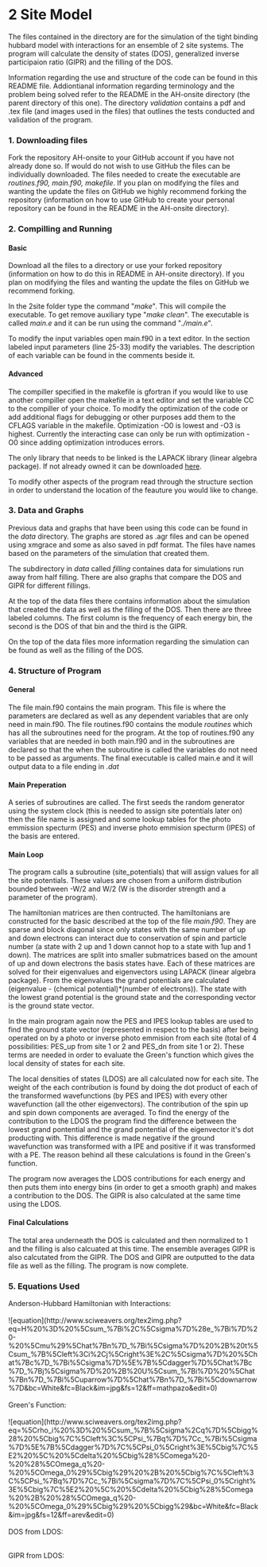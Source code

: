 <html>
<h1>2 Site Model</h1>
<p> The files contained in the directory are for the simulation of the tight binding hubbard model with interactions for an ensemble of 2 site systems. The program will calculate the density of states (DOS), generalized inverse participaion ratio (GIPR) and the filling of the DOS.</p> 
<p>Information regarding the use and structure of the code can be found in this README file. Addiontianal information regarding terminology and the problem being solved refer to the README in the AH-onsite directory (the parent directory of this one). The directory <em>validation</em> contains a pdf and .tex file (and images used in the files) that outlines the tests conducted and validation of the program.</p>
<h3>1. Downloading files</h3>
<p>Fork the repository AH-onsite to your GitHub account if you have not already done so. If would do not wish to use GitHub the files can be individually downloaded. The files needed to create the executable are <em>routines.f90, main.f90, makefile</em>. If you plan on modifying the files and wanting the update the files on GitHub we highly recommend forking the repository (information on how to use GitHub to create your personal repository can be found in the README in the AH-onsite directory). </p>
<h3>2. Compilling and Running</h3>
<h4>Basic</h4>
<p>Download all the files to a directory or use your forked repository (information on how to do this in README in AH-onsite directory). If you plan on modifying the files and wanting the update the files on GitHub we recommend forking. </p>
<p>In the 2site folder type the command "<em>make</em>". This will compile the executable. To get remove auxiliary type "<em>make clean</em>". The executable is called <em>main.e</em> and it can be run using the command "<em>./main.e</em>". </p>
<p>To modify the input variables open main.f90 in a text editor. In the section labeled input parameters (line 25-33) modify the variables. The description of each variable can be found in the comments beside it.
<h4>Advanced</h4>
<p>The compiller specified in the makefile is gfortran if you would like to use another compiller open the makefile in a text editor and set the variable CC to the compiller of your choice. To modify the optimization of the code or add additional flags for debugging or other purposes add them to the CFLAGS variable in the makefile. Optimization -O0 is lowest and -O3 is highest. Currently the interacting case can only be run with optimization -O0 since adding optimization introduces errors.</p>
<p>The only library that needs to be linked is the LAPACK library (linear algebra package). If not already owned it can be downloaded <a href="http://www.netlib.org/lapack/#_lapack_version_3_5_0" target="_blank">here</a>.</p>
<p> To modify other aspects of the program read through the structure section in order to understand the location of the feauture you would like to change. </p>
<h3>3. Data and Graphs</h3>
Previous data and graphs that have been using this code can be found in the <em>data</em> directory. The graphs are stored as .agr files and can be opened using xmgrace and some as also saved in pdf format. The files have names based on the parameters of the simulation that created them. </p> 
<p>The subdirectory in <em>data</em> called <em>filling</em> containes data for simulations run away from half filling. There are also graphs that compare the DOS and GIPR for different fillings.</p>
<p>At the top of the data files there contains information about the simulation that created the data as well as the filling of the DOS. Then there are three labeled columns. The first column is the frequency of each energy bin, the second is the DOS of that bin and the third is the GIPR.</p>
<p>On the top of the data files more information regarding the simulation can be found as well as the filling of the DOS.</p>
<h3>4. Structure of Program</h3>
<h4>General</h4>
The file main.f90 contains the main program. This file is where the parameters are declared as well as any dependent variables that are only need in main.f90. The file routines.f90 contains the module <em>routines</em> which has all the subroutines need for the program. At the top of routines.f90 any variables that are needed in both main.f90 and in the subroutines are declared so that the when the subroutine is called the variables do not need to be passed as arguments. The final executable is called main.e and it will output data to a file ending in <em>.dat</em></p>
<h4>Main Preperation</h4>
<p>A series of subroutines are called. The first seeds the random generator using the system clock (this is needed to assign site potentials later on) then the file name is assigned and some lookup tables for the photo emmission specturm (PES) and inverse photo emmision specturm (IPES) of the basis are entered.</p>
<h4>Main Loop</h4>
<p>The program calls a subroutine (site_potentials) that will assign values for all the site potentials. These values are chosen from a uniform distribution bounded between -W/2 and W/2 (W is the disorder strength and a parameter of the program). </p>
<p>The hamiltonian matrices are then contructed. The hamiltonians are constructed for the basic described at the top of the file <em>main.f90</em>. They are sparse and block diagonal since only states with the same number of up and down electrons can interact due to conservation of spin and particle number (a state with 2 up and 1 down cannot hop to a state with 1up and 1 down). The matrices are split into smaller submatrices based on the amount of up and down electrons the basis states have. Each of these matrices are solved for their eigenvalues and eigenvectors using LAPACK (linear algebra package). From the eigenvalues the grand potentials are calculated (eigenvalue - (chemical potential)*(number of electrons)). The state with the lowest grand potential is the ground state and the corresponding vector is the ground state vector. </p>
<p> In the main program again now the PES and IPES lookup tables are used to find the ground state vector (represented in respect to the basis) after being operated on by a photo or inverse photo emmision from each site (total of 4 possibilities: PES_up from site 1 or 2 and PES_dn from site 1 or 2). These terms are needed in order to evaluate the Green's function which gives the local density of states for each site.</p>
<p>The local densities of states (LDOS) are all calculated now for each site. The weight of the each contribution is found by doing the dot product of each of the transformed wavefunctions (by PES and IPES) with every other wavefunction (all the other eigenvectors). The contribution of the spin up and spin down components are averaged. To find the energy of the contribution to the LDOS the program find the difference between the lowest grand pontential and the grand pontential of the eigenvector it's dot producting with. This difference is made negative if the ground wavefunction was transformed with a IPE and positive if it was transformed with a PE. The reason behind all these calculations is found in the Green's function.</p>
<p> The program now averages the LDOS contributions for each energy and then puts them into energy bins (in order to get a smooth graph) and makes a contribution to the DOS. The GIPR is also calculated at the same time using the LDOS.</p>
<h4>Final Calculations</h4>
<p>The total area underneath the DOS is calculated and then normalized to 1 and the filling is also calcuated at this time. The ensemble averages GIPR is also calcutated from the GIPR. The DOS and GIPR are outputted to the data file as well as the filling. The program is now complete.</p>
<h3>5. Equations Used</h3>
Anderson-Hubbard Hamiltonian with Interactions: <br>
<br>
![equation](http://www.sciweavers.org/tex2img.php?eq=H%20%3D%20%5Csum_%7Bi%2C%5Csigma%7D%28e_%7Bi%7D%20-%20%5Cmu%29%5Chat%7Bn%7D_%7Bi%5Csigma%7D%20%2B%20t%5Csum_%7B%5Cleft%3Ci%2Cj%5Cright%3E%2C%5Csigma%7D%20%5Chat%7Bc%7D_%7Bi%5Csigma%7D%5E%7B%5Cdagger%7D%5Chat%7Bc%7D_%7Bj%5Csigma%7D%20%2B%20U%5Csum_%7Bi%7D%20%5Chat%7Bn%7D_%7Bi%5Cuparrow%7D%5Chat%7Bn%7D_%7Bi%5Cdownarrow%7D&bc=White&fc=Black&im=jpg&fs=12&ff=mathpazo&edit=0) <br>
<br>
Green's Function: <br>
<br>
![equation](http://www.sciweavers.org/tex2img.php?eq=%5Crho_i%20%3D%20%5Csum_%7B%5Csigma%2Cq%7D%5Cbigg%28%20%5Cbig%7C%5Cleft%3C%5CPsi_%7Bq%7D%7Cc_%7Bi%5Csigma%7D%5E%7B%5Cdagger%7D%7C%5CPsi_0%5Cright%3E%5Cbig%7C%5E2%20%5C%20%5Cdelta%20%5Cbig%28%5Comega%20-%20%28%5COmega_q%20-%20%5COmega_0%29%5Cbig%29%20%2B%20%5Cbig%7C%5Cleft%3C%5CPsi_%7Bq%7D%7Cc_%7Bi%5Csigma%7D%7C%5CPsi_0%5Cright%3E%5Cbig%7C%5E2%20%5C%20%5Cdelta%20%5Cbig%28%5Comega%20%2B%20%28%5COmega_q%20-%20%5COmega_0%29%5Cbig%29%20%5Cbigg%29&bc=White&fc=Black&im=jpg&fs=12&ff=arev&edit=0) <br>
<br>
DOS from LDOS: <br>
<br>

GIPR from LDOS: <br>
<br>

</html>
